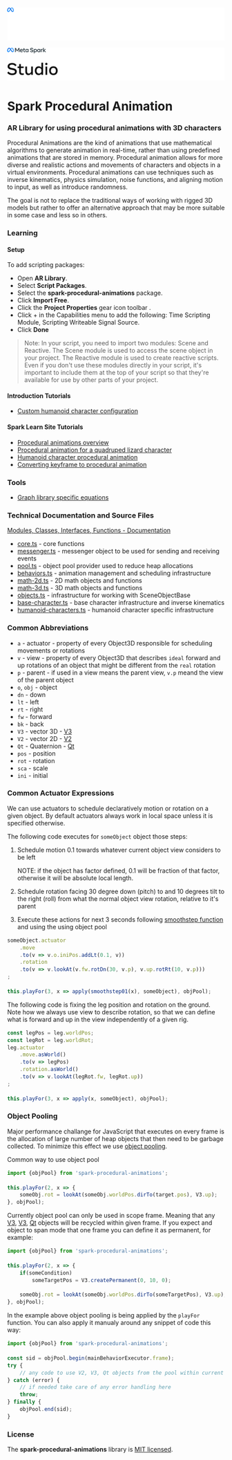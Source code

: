 ![Meta Spark Studio](https://github.com/facebookincubator/spark-ar-core-libs/raw/main/documentation_src/MetaSparkDark.png#gh-dark-mode-only)

![Meta Spark Studio](https://github.com/facebookincubator/spark-ar-core-libs/raw/main/documentation_src/MetaSparkLight.png#gh-light-mode-only)

# Spark Procedural Animation

### AR Library for using procedural animations with 3D characters

Procedural Animations are the kind of animations that use mathematical algorithms to generate animation in real-time, rather than using predefined animations that are stored in memory. Procedural animation allows for more diverse and realistic actions and movements of characters and objects in a virtual environments. Procedural animations can use techniques such as inverse kinematics, physics simulation, noise functions, and aligning motion to input, as well as introduce randomness.

The goal is not to replace the traditional ways of working with rigged 3D models but rather to offer an alternative approach that may be more suitable in some case and less so in others.

### Learning

#### Setup

To add scripting packages:
 * Open **AR Library**.
 * Select **Script Packages**.
 * Select the **spark-procedural-animations** package.
 * Click **Import Free**.
 * Click the **Project Properties** gear icon toolbar .
 * Click + in the Capabilities menu to add the following: Time Scripting Module, Scripting Writeable Signal Source.
 * Click **Done**
> Note: In your script, you need to import two modules: Scene and Reactive. The Scene module is used to access the scene object in your project. The Reactive module is used to create reactive scripts. Even if you don't use these modules directly in your script, it's important to include them at the top of your script so that they're available for use by other parts of your project.

#### Introduction Tutorials
 * [Custom humanoid character configuration](./examples/tutorial-custom-humanoid-character-configuration/README.md)


#### Spark Learn Site Tutorials
 * [Procedural animations overview](https://spark.meta.com/learn/guides/animation/procedural-animation-overview)
 * [Procedural animation for a quadruped lizard character](https://spark.meta.com/learn/tutorials/animation/character-animation)
 * [Humanoid character procedural animation](https://spark.meta.com/learn/tutorials/animation/humanoid-character-animation)
 * [Converting keyframe to procedural animation](https://spark.meta.com/learn/tutorials/animation/recreating-a-keyframe-animation)

### Tools

 * [Graph library specific equations](https://facebookincubator.github.io/spark-procedural-animations/equation-drawer/)

### Technical Documentation and Source Files

[Modules, Classes, Interfaces, Functions - Documentation](./docs/modules.md)

 * [core.ts](./src/spark.procedural-animations.core.ts) - core functions
 * [messenger.ts](./src/spark.procedural-animations.messenger.ts) - messenger object to be used for sending and receiving events
 * [pool.ts](./src/spark.procedural-animations.pool.ts) - object pool provider used to reduce heap allocations
 * [behaviors.ts](./src/spark.procedural-animations.behaviors.ts) - animation management and scheduling infrastructure
 * [math-2d.ts](./src/spark.procedural-animations.math-2d.ts) - 2D math objects and functions
 * [math-3d.ts](./src/spark.procedural-animations.math-3d.ts) - 3D math objects and functions
 * [objects.ts](./src/spark.procedural-animations.objects.ts) - infrastructure for working with SceneObjectBase
 * [base-character.ts](./src/spark.procedural-animations.base-character.ts) - base character infrastructure and inverse kinematics
 * [humanoid-characters.ts](./src/spark.procedural-animations.humanoid-characters.ts) - humanoid character specific infrastructure

### Common Abbreviations

 * `a` - actuator - property of every Object3D responsible for scheduling movements or rotations
 * `v` - view - property of every Object3D that describes `ideal` forward and up rotations of an object that might be different from the `real` rotation
 * `p` - parent - if used in a view means the parent view, `v.p` meand the view of the parent object
 * `o`, `obj` - object
 * `dn` - down
 * `lt` - left
 * `rt` - right
 * `fw` - forward
 * `bk` - back
 * `V3` - vector 3D - [V3](./docs/classes/V3.md)
 * `V2` - vector 2D - [V2](./docs/classes/V2.md)
 * `Qt` - Quaternion - [Qt](./docs/classes/Qt.md)
 * `pos` - position
 * `rot` - rotation
 * `sca` - scale
 * `ini` - initial

### Common Actuator Expressions

We can use actuators to schedule declaratively motion or rotation on a given object.
By default actuators always work in local space unless it is specified otherwise.

The following code executes for `someObject` object those steps:
 1. Schedule motion 0.1 towards whatever current object view considers to be left

    NOTE: if the object has factor defined, 0.1 will be fraction of that factor, otherwise it will be absolute local length.

 2. Schedule rotation facing 30 degree down (pitch) to and 10 degrees tilt to the right (roll) from what the normal object view rotation, relative to it's parent

 3. Execute these actions for next 3 seconds following [smoothstep function](https://en.wikipedia.org/wiki/Smoothstep) and using the using object pool


```ts
someObject.actuator
    .move
    .to(v => v.o.iniPos.addLt(0.1, v))
    .rotation
    .to(v => v.lookAt(v.fw.rotDn(30, v.p), v.up.rotRt(10, v.p)))
;

this.playFor(3, x => apply(smoothstep01(x), someObject), objPool);
```

The following code is fixing the leg position and rotation on the ground.
Note how we always use view to describe rotation, so that we can define what is forward and up in the view independently of a given rig.

```ts
const legPos = leg.worldPos;
const legRot = leg.worldRot;
leg.actuator
    .move.asWorld()
    .to(v => legPos)
    .rotation.asWorld()
    .to(v => v.lookAt(legRot.fw, legRot.up))
;

this.playFor(3, x => apply(x, someObject), objPool);
```

### Object Pooling

Major performance challange for JavaScript that executes on every frame is the allocation of large number of heap objects that then need to be garbage collected. To minimize this effect we use [object pooling](https://en.wikipedia.org/wiki/Object_pool_pattern).

Common way to use object pool

```ts
import {objPool} from 'spark-procedural-animations';

this.playFor(2, x => {
    someObj.rot = lookAt(someObj.worldPos.dirTo(target.pos), V3.up);
}, objPool);
```
Currently object pool can only be used in scope frame. Meaning that any [V3](./docs/classes/V2.md), [V3](./docs/classes/V3.md), [Qt](./docs/classes/Qt.md) objects will be recycled within given frame. If you expect and object to span mode that one frame you can define it as permanent, for example:
```ts
import {objPool} from 'spark-procedural-animations';

this.playFor(2, x => {
    if(someCondition)
        someTargetPos = V3.createPermanent(0, 10, 0);

    someObj.rot = lookAt(someObj.worldPos.dirTo(someTargetPos), V3.up);
}, objPool);
```
In the example above object pooling is being applied by the `playFor` function. You can also apply it manualy around any snippet of code this way:
```ts
import {objPool} from 'spark-procedural-animations';

const sid = objPool.begin(mainBehaviorExecutor.frame);
try {
    // any code to use V2, V3, Qt objects from the pool within current frame
} catch (error) {
    // if needed take care of any error handling here
    throw;
} finally {
    objPool.end(sid);
}
```



### License

The **spark-procedural-animations** library is [MIT licensed](./LICENSE).

